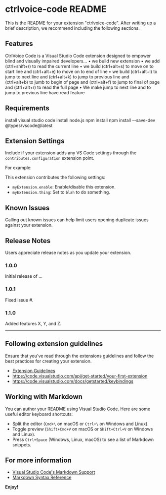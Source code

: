 # ctrlvoice-code README

This is the README for your extension "ctrlvoice-code". After writing up a brief description, we recommend including the following sections.

## Features

CtrlVoice Code is a Visual Studio Code extension designed to empower blind and visually impaired developers...
•	we build new extension
•	we add (ctrl+shift+r) to read the current line
•	we build (ctrl+alt+s) to move on to start line and (ctrl+alt+e) to move on to end of line 
•	 we build (ctrl+alt+l) to jump to next line and (ctrl+alt+k) to jump to previous line and  
(ctrl+alt+b) to jumb to begin of page and (ctrl+alt+f) to jump to final of page and (ctrl+alt+r) to read the full page 
•	We make jump to next line and to jump to previous line have read feature 


## Requirements

install visual studio code
install node.js
npm install
npm install --save-dev @types/vscode@latest

## Extension Settings

Include if your extension adds any VS Code settings through the `contributes.configuration` extension point.

For example:

This extension contributes the following settings:

* `myExtension.enable`: Enable/disable this extension.
* `myExtension.thing`: Set to `blah` to do something.

## Known Issues

Calling out known issues can help limit users opening duplicate issues against your extension.

## Release Notes

Users appreciate release notes as you update your extension.

### 1.0.0

Initial release of ...

### 1.0.1

Fixed issue #.

### 1.1.0

Added features X, Y, and Z.

---

## Following extension guidelines

Ensure that you've read through the extensions guidelines and follow the best practices for creating your extension.

* [Extension Guidelines](https://code.visualstudio.com/api/references/extension-guidelines)
* https://code.visualstudio.com/api/get-started/your-first-extension
* https://code.visualstudio.com/docs/getstarted/keybindings

## Working with Markdown

You can author your README using Visual Studio Code. Here are some useful editor keyboard shortcuts:

* Split the editor (`Cmd+\` on macOS or `Ctrl+\` on Windows and Linux).
* Toggle preview (`Shift+Cmd+V` on macOS or `Shift+Ctrl+V` on Windows and Linux).
* Press `Ctrl+Space` (Windows, Linux, macOS) to see a list of Markdown snippets.

## For more information

* [Visual Studio Code's Markdown Support](http://code.visualstudio.com/docs/languages/markdown)
* [Markdown Syntax Reference](https://help.github.com/articles/markdown-basics/)

**Enjoy!**
